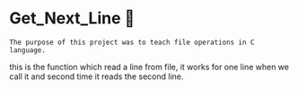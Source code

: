 # Get_Next_Line :scroll: 
``` 
The purpose of this project was to teach file operations in C language.

```

this is the function which read a line from file,
it works for one line when we call it and second time it reads the second line.
```
